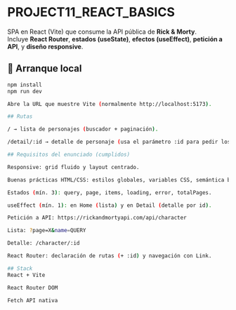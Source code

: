 # PROJECT11_REACT_BASICS

SPA en React (Vite) que consume la API pública de **Rick & Morty**.  
Incluye **React Router**, **estados (useState)**, **efectos (useEffect)**, **petición a API**, y **diseño responsive**.

## 🚀 Arranque local

```bash
npm install
npm run dev

Abre la URL que muestre Vite (normalmente http://localhost:5173).

## Rutas

/ → lista de personajes (buscador + paginación).

/detail/:id → detalle de personaje (usa el parámetro :id para pedir los datos).

## Requisitos del enunciado (cumplidos)

Responsive: grid fluido y layout centrado.

Buenas prácticas HTML/CSS: estilos globales, variables CSS, semántica básica.

Estados (mín. 3): query, page, items, loading, error, totalPages.

useEffect (mín. 1): en Home (lista) y en Detail (detalle por id).

Petición a API: https://rickandmortyapi.com/api/character

Lista: ?page=X&name=QUERY

Detalle: /character/:id

React Router: declaración de rutas (+ :id) y navegación con Link.

## Stack
React + Vite

React Router DOM

Fetch API nativa
